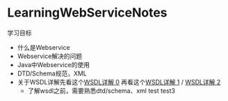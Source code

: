 # LearningWebServiceNotes
学习目标
* 什么是Webservice
* Webservice解决的问题
* Java中Webservice的使用
* DTD/Schema规范，XML
* 关于WSDL详解先看这个[WSDL详解 0](http://blog.csdn.net/liguocai2005/article/details/4402350) 再看这个[WSDL详解 1](http://blog.sina.com.cn/s/blog_63eb3eec0101gv5z.html) / [WSDL详解 2](http://blog.sina.com.cn/s/blog_63eb3eec0101gv62.html)
    - 了解wsdl之前，需要熟悉dtd/schema、xml
test
test3